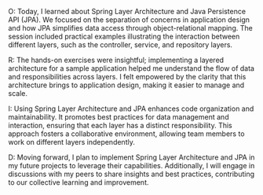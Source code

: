 O: Today, I learned about Spring Layer Architecture and Java Persistence API (JPA). We focused on the separation of concerns in application design and how JPA simplifies data access through object-relational mapping. The session included practical examples illustrating the interaction between different layers, such as the controller, service, and repository layers.

R: The hands-on exercises were insightful; implementing a layered architecture for a sample application helped me understand the flow of data and responsibilities across layers. I felt empowered by the clarity that this architecture brings to application design, making it easier to manage and scale.

I: Using Spring Layer Architecture and JPA enhances code organization and maintainability. It promotes best practices for data management and interaction, ensuring that each layer has a distinct responsibility. This approach fosters a collaborative environment, allowing team members to work on different layers independently.

D: Moving forward, I plan to implement Spring Layer Architecture and JPA in my future projects to leverage their capabilities. Additionally, I will engage in discussions with my peers to share insights and best practices, contributing to our collective learning and improvement.